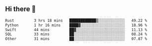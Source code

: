 ## Hi there 👋

<!--
**whirlun/whirlun** is a ✨ _special_ ✨ repository because its `README.md` (this file) appears on your GitHub profile.

Here are some ideas to get you started:

- 🔭 I’m currently working on ...
- 🌱 I’m currently learning ...
- 👯 I’m looking to collaborate on ...
- 🤔 I’m looking for help with ...
- 💬 Ask me about ...
- 📫 How to reach me: ...
- 😄 Pronouns: ...
- ⚡ Fun fact: ...
-->
<!--START_SECTION:waka-->

```txt
Rust         3 hrs 18 mins   ████████████▒░░░░░░░░░░░░   49.22 %
Python       1 hr 16 mins    ████▓░░░░░░░░░░░░░░░░░░░░   18.96 %
Swift        44 mins         ██▓░░░░░░░░░░░░░░░░░░░░░░   11.13 %
SQL          33 mins         ██░░░░░░░░░░░░░░░░░░░░░░░   08.24 %
Other        31 mins         ██░░░░░░░░░░░░░░░░░░░░░░░   07.87 %
```

<!--END_SECTION:waka-->
